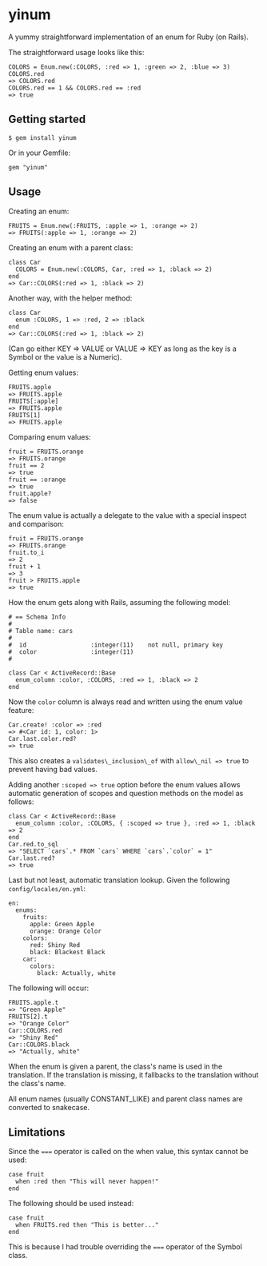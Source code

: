 # yinum

A yummy straightforward implementation of an enum for Ruby (on Rails).

The straightforward usage looks like this:

    COLORS = Enum.new(:COLORS, :red => 1, :green => 2, :blue => 3)
    COLORS.red
    => COLORS.red
    COLORS.red == 1 && COLORS.red == :red
    => true

## Getting started

    $ gem install yinum

Or in your Gemfile:

    gem "yinum"

## Usage

Creating an enum:

    FRUITS = Enum.new(:FRUITS, :apple => 1, :orange => 2)
    => FRUITS(:apple => 1, :orange => 2)

Creating an enum with a parent class:

    class Car
      COLORS = Enum.new(:COLORS, Car, :red => 1, :black => 2)
    end
    => Car::COLORS(:red => 1, :black => 2)

Another way, with the helper method:

    class Car
      enum :COLORS, 1 => :red, 2 => :black
    end
    => Car::COLORS(:red => 1, :black => 2)

(Can go either KEY => VALUE or VALUE => KEY as long as the key is a Symbol or the value is a Numeric).

Getting enum values:

    FRUITS.apple
    => FRUITS.apple
    FRUITS[:apple]
    => FRUITS.apple
    FRUITS[1]
    => FRUITS.apple

Comparing enum values:

    fruit = FRUITS.orange
    => FRUITS.orange
    fruit == 2
    => true
    fruit == :orange
    => true
    fruit.apple?
    => false

The enum value is actually a delegate to the value with a special inspect and comparison:

    fruit = FRUITS.orange
    => FRUITS.orange
    fruit.to_i
    => 2
    fruit + 1
    => 3
    fruit > FRUITS.apple
    => true

How the enum gets along with Rails, assuming the following model:

    # == Schema Info
    #
    # Table name: cars
    #
    #  id                  :integer(11)    not null, primary key
    #  color               :integer(11)
    #

    class Car < ActiveRecord::Base
      enum_column :color, :COLORS, :red => 1, :black => 2
    end

Now the `color` column is always read and written using the enum value feature:

    Car.create! :color => :red
    => #<Car id: 1, color: 1>
    Car.last.color.red?
    => true

This also creates a `validates\_inclusion\_of` with `allow\_nil => true` to prevent having bad values.

Adding another `:scoped => true` option before the enum values allows automatic generation of scopes and question
methods on the model as follows:

    class Car < ActiveRecord::Base
      enum_column :color, :COLORS, { :scoped => true }, :red => 1, :black => 2
    end
    Car.red.to_sql
    => "SELECT `cars`.* FROM `cars` WHERE `cars`.`color` = 1"
    Car.last.red?
    => true

Last but not least, automatic translation lookup.
Given the following `config/locales/en.yml`:

    en:
      enums:
        fruits:
          apple: Green Apple
          orange: Orange Color
        colors:
          red: Shiny Red
          black: Blackest Black
        car:
          colors:
            black: Actually, white

The following will occur:

    FRUITS.apple.t
    => "Green Apple"
    FRUITS[2].t
    => "Orange Color"
    Car::COLORS.red
    => "Shiny Red"
    Car::COLORS.black
    => "Actually, white"

When the enum is given a parent, the class's name is used in the translation.
If the translation is missing, it fallbacks to the translation without the class's name.

All enum names (usually CONSTANT\_LIKE) and parent class names are converted to snakecase.

## Limitations

Since the `===` operator is called on the when value, this syntax cannot be used:

    case fruit
      when :red then "This will never happen!"
    end

The following should be used instead:

    case fruit
      when FRUITS.red then "This is better..."
    end

This is because I had trouble overriding the `===` operator of the Symbol class.

